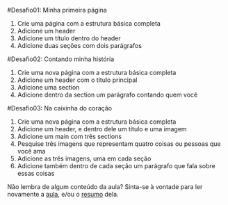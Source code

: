 #Desafio01: Minha primeira página

1. Crie uma página com a estrutura básica completa
2. Adicione um header
3. Adicione um título dentro do header
4. Adicione duas seções com dois parágrafos

#Desafio02: Contando minha história

1. Crie uma nova página com a estrutura básica completa
2. Adicione um header com o título principal
3. Adicione uma section
4. Adicione dentro da section um parágrafo contando quem você

#Desafio03: Na caixinha do coração

1. Crie uma nova página com a estrutura básica completa
2. Adicione um header, e dentro dele um título e uma imagem
3. Adicione um main com três sections
4. Pesquise três imagens que representam quatro coisas ou pessoas que você ama
5. Adicione as três imagens, uma em cada seção
6. Adicione também dentro de cada seção um parágrafo que fala sobre essas coisas
 
Não lembra de algum conteúdo da aula? Sinta-se à vontade para ler novamente a [aula](../aula03/aula.md), e/ou o [resumo](../aula03/resumo.md) dela. 